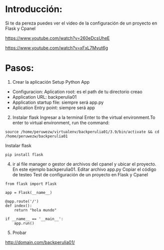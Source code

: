 # Introducción:
Si te da pereza puedes ver el video de la configuración de un proyecto en Flask y Cpanel

https://www.youtube.com/watch?v=260eDcsUheE

https://www.youtube.com/watch?v=xFxL7Mvut6g

# Pasos:
1. Crear la aplicación Setup Python App 
  - Configuracion: Aplication root: es el path de tu directorio creao
  - Application URL: backperulia01
  - Application startup file: siempre será app.py
  - Aplication Entry point: siempre será app
  
2.  Instalar flask
Ingresar a la terminal
Enter to the virtual environment.To enter to virtual environment, run the command: 
```
source /home/peruwezw/virtualenv/backperulia01/3.9/bin/activate && cd /home/peruwezw/backperulia01
```
Instalar flask
```
pip install flask
```
    
4.  ir al file manager o gestor de archivos del cpanel y ubicar el proyecto. En este ejemplo backperulia01. Editar archivo app.py
Copiar el código de testeo
Test de configuración de un proyecto en Flask y Cpanel

```
from flask import Flask

app = Flask(__name__)

@app.route('/')
def index():
    return "hola mundo"
    
if __name__ == '__main__':
    app.run()
```

5.  Probar

http://domain.com/backperulia01/
